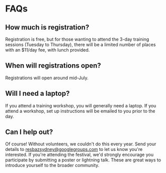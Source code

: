 # FAQs

## How much is registration?

Registration is free, but for those wanting to attend the 3-day training sessions (Tuesday to Thursday), there will be a limited number of places with an $11/day fee, with lunch provided.

## When will registrations open?

Registrations will open around mid-July.

## Will I need a laptop?

If you attend a training workshop, you will generally need a laptop. If you attend a workshop, set up instructions will be emailed to you prior to the day.

## Can I help out?

Of course! Without volunteers, we couldn't do this every year. Send your details to [resbazsydney@googlegroups.com](mailto:resbazsydney@googlegroups.com) to let us know you're interested. If you're attending the festival, we'd strongly encourage you participate by submitting a poster or lightning talk. These are great ways to introduce yourself to the broader community.
